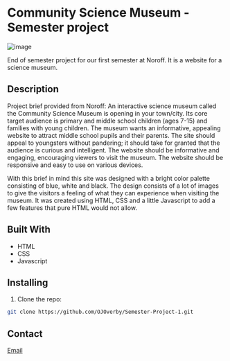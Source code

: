 # Community Science Museum - Semester project
![image](https://user-images.githubusercontent.com/52622303/164316813-4b12d99f-aeb7-4069-85cf-e72b3a50ac99.png)

End of semester project for our first semester at Noroff. It is a website for a science museum.

## Description

Project brief provided from Noroff:
An interactive science museum called the Community Science Museum is opening in your town/city. Its core target audience is primary and middle school children (ages 7-15) and families with young children. The museum wants an informative, appealing website to attract middle school pupils and their parents. The site should appeal to youngsters without pandering; it should take for granted that the audience is curious and intelligent. The website should be informative and engaging, encouraging viewers to visit the museum. The website should be responsive and easy to use on various devices.

With this brief in mind this site was designed with a bright color palette consisting of blue, white and black. The design consists of a lot of images to give the visitors a feeling of what they can experience when visiting the museum. It was created using HTML, CSS and a little Javascript to add a few features that pure HTML would not allow.


## Built With

- HTML
- CSS
- Javascript

## Installing

1. Clone the repo:

```bash
git clone https://github.com/OJOverby/Semester-Project-1.git
```


## Contact

[Email](mailto:mail@olejorgen.no)


